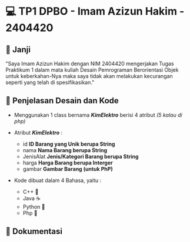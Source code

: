 # 💻 TP1 DPBO - Imam Azizun Hakim - 2404420

## 🤝 Janji
"Saya Imam Azizun Hakim dengan NIM 2404420 mengerjakan Tugas Praktikum 1 dalam mata kuliah Desain Pemrograman Berorientasi Objek untuk keberkahan-Nya maka saya tidak akan melakukan kecurangan seperti yang telah di spesifikasikan."

## 🔀 Penjelasan Desain dan Kode
- Menggunakan 1 class bernama **_KimElektro_** berisi 4 atribut _(5 kalau di php)_
  
- Atribut **_KimElektro_** :
  - id         **ID Barang yang Unik berupa String**
  - nama       **Nama Barang berupa String**
  - JenisAlat  **Jenis/Kategori Barang berupa String**
  - harga      **Harga Barang berupa Interger**
  - gambar     **Gambar Barang (untuk PhP)**
      
- Kode dibuat dalam 4 Bahasa, yaitu :
  - C++ 💠
  - Java ☕
  - Python 🐍
  - Php 🐘

 ## 📝 Dokumentasi
 
